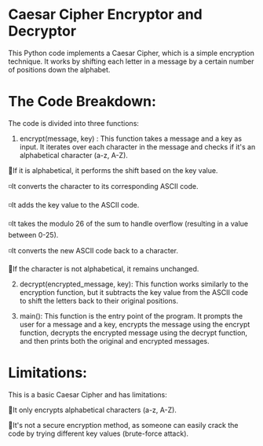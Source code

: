 # Caesar Cipher Encryptor and Decryptor
This Python code implements a Caesar Cipher, which is a simple encryption technique. It works by shifting each letter in a message by a certain number of positions down the alphabet.
# The Code Breakdown:
The code is divided into three functions:
1. encrypt(message, key) : This function takes a message and a key as input. It iterates over each character in the message and checks if it's an alphabetical character (a-z, A-Z).

🔘If it is alphabetical, it performs the shift based on the key value.


  ◽It converts the character to its corresponding ASCII code.
  
  ◽It adds the key value to the ASCII code.
  
  ◽It takes the modulo 26 of the sum to handle overflow (resulting in a value between 0-25).
  
  ◽It converts the new ASCII code back to a character.

  
🔘If the character is not alphabetical, it remains unchanged.

2. decrypt(encrypted_message, key): This function works similarly to the encryption function, but it subtracts the key value from the ASCII code to shift the letters back to their original positions.

3. main(): This function is the entry point of the program. It prompts the user for a message and a key, encrypts the message using the encrypt function, decrypts the encrypted message using the decrypt function, and then prints both the original and encrypted messages.
# Limitations:
This is a basic Caesar Cipher and has limitations:

🔘It only encrypts alphabetical characters (a-z, A-Z).

🔘It's not a secure encryption method, as someone can easily crack the code by trying different key values (brute-force attack).
